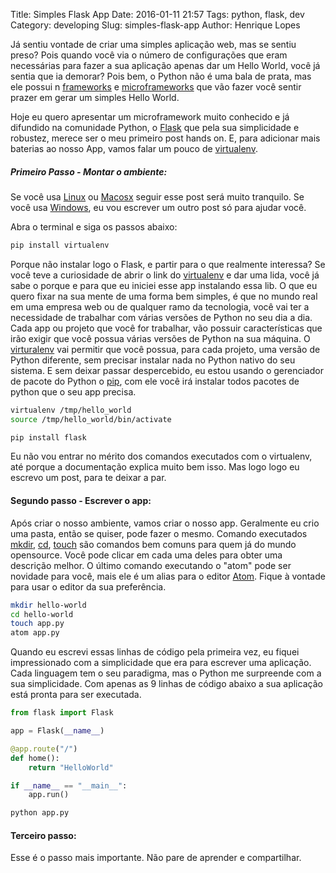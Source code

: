 Title: Simples Flask App
Date: 2016-01-11 21:57
Tags: python, flask, dev
Category: developing
Slug: simples-flask-app
Author: Henrique Lopes


Já sentiu vontade de criar uma simples aplicação web, mas se sentiu preso? Pois quando você via o número de
configurações que eram necessárias para fazer a sua aplicação apenas dar um Hello World, você já sentia que ia
demorar? Pois bem, o Python não é uma bala de prata, mas ele possui n [frameworks](https://pt.wikipedia.org/wiki/Framework) e [microframeworks](https://en.wikipedia.org/wiki/Microframework) que vão fazer você sentir prazer em gerar um simples Hello World.

Hoje eu quero apresentar um microframework muito conhecido e já difundido na comunidade Python, o [Flask](http://flask.pocoo.org/) que pela sua simplicidade e robustez, merece ser o meu primeiro post hands on.
E, para adicionar mais baterias ao nosso App, vamos falar um pouco de [virtualenv](https://virtualenv.readthedocs.org/en/latest/).

##### Primeiro Passo - Montar o ambiente:
Se você usa [Linux](https://pt.wikipedia.org/wiki/Linux) ou [Macosx](https://pt.wikipedia.org/wiki/OS_X) seguir esse post será muito tranquilo. Se você usa [Windows](https://pt.wikipedia.org/wiki/Microsoft_Windows), eu vou escrever um outro post só para ajudar você.

Abra o terminal e siga os passos abaixo:
```bash
pip install virtualenv
```

Porque não instalar logo o Flask, e partir para o que realmente interessa? Se você teve a curiosidade de abrir o link do [virtualenv](https://virtualenv.readthedocs.org/en/latest/) e dar uma lida, você já sabe o porque e para que eu iniciei esse app instalando essa lib. O que eu quero fixar na sua mente de uma forma bem simples, é que no mundo real em uma empresa web ou de qualquer ramo da tecnologia, você vai ter a necessidade de trabalhar com várias versões de Python no seu dia a dia. Cada app ou projeto que você for trabalhar, vão possuir características que irão exigir que você possua várias versões de Python na sua máquina. O [virturalenv](https://virtualenv.readthedocs.org/en/latest/) vai permitir que você possua, para cada projeto, uma versão de Python diferente, sem precisar instalar nada no Python nativo do seu sistema. E sem deixar passar despercebido, eu estou usando o gerenciador de pacote do Python o [pip](https://docs.python.org/3.6/installing/index.html), com ele você irá instalar todos pacotes de python que o seu app precisa.

```bash
virtualenv /tmp/hello_world
source /tmp/hello_world/bin/activate

pip install flask
```

Eu não vou entrar no mérito dos comandos executados com o virtualenv, até porque a documentação explica muito bem isso. Mas logo logo eu escrevo um post, para te deixar a par.


#### Segundo passo - Escrever o app:

Após criar o nosso ambiente, vamos criar o nosso app. Geralmente eu crio uma pasta, então se quiser, pode fazer o mesmo. Comando executados [mkdir](http://www.linfo.org/mkdir.html), [cd](http://www.linfo.org/cd.html), [touch](http://www.linfo.org/touch.html) são comandos bem comuns para quem já do mundo opensource. Você pode clicar em cada uma deles para obter uma descrição melhor. O último comando executando o "atom" pode ser novidade para você, mais ele é um alias para o editor [Atom](https://atom.io/). Fique à vontade para usar o editor da sua preferência.

```bash
mkdir hello-world
cd hello-world
touch app.py
atom app.py
```

Quando eu escrevi essas linhas de código pela primeira vez, eu fiquei impressionado com a simplicidade que era para escrever uma aplicação. Cada linguagem tem o seu paradigma, mas o Python me surpreende com a sua simplicidade. Com apenas as 9 linhas de código abaixo a sua aplicação está pronta para ser executada.

```python
from flask import Flask

app = Flask(__name__)

@app.route("/")
def home():
    return "HelloWorld"

if __name__ == "__main__":
    app.run()
```


```bash
python app.py
```

#### Terceiro passo:
Esse é o passo mais importante. Não pare de aprender e compartilhar.
